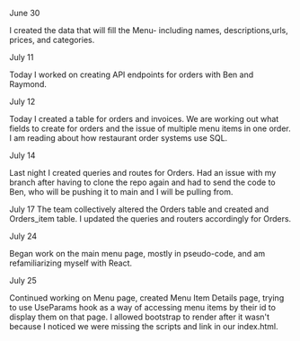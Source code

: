June 30

I created the data that will fill the Menu- including names, descriptions,urls, prices, and categories.

July 11

Today I worked on creating API endpoints for orders with Ben and Raymond.

July 12

Today I created a table for orders and invoices. We are working out what fields to create for orders and the issue of multiple menu items in one order. I am reading about how restaurant order systems use SQL.

July 14

Last night I created queries and routes for Orders. Had an issue with my branch after having to clone the repo again and had to send the code to Ben, who will be pushing it to main and I will be pulling from.

July 17
The team collectively altered the Orders table and created and Orders_item table. I updated the queries and routers accordingly for Orders.

July 24

Began work on the main menu page, mostly in pseudo-code, and am refamiliarizing myself with React.

July 25

Continued working on Menu page, created Menu Item Details page, trying to use UseParams hook as a way of accessing menu items by their id to display them on that page. I allowed bootstrap to render after it wasn't because I noticed we were missing the scripts and link in our index.html.
